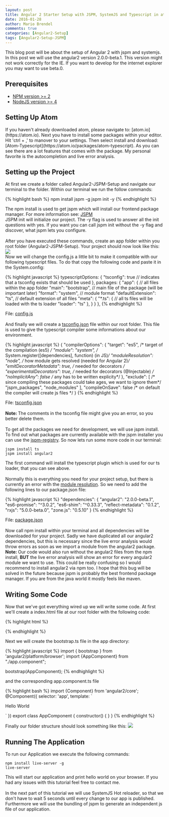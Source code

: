 ```yaml
---
layout: post
title: Angular 2 Starter Setup with JSPM, SystemJS and Typescript in atom (Part 1)
date: 2016-01-28
author: Mario Brendel
comments: true
categories: [Angular2-Setup]
tags: [Angular2-Setup-JSPM]
---
```

This blog post will be about the setup of Angular 2 with jspm and systemjs. In this post we will use the angular2 version 2.0.0-beta.1. This version might not work correctly for the IE. If you want to develop for the internet explorer you may want to use beta.0.

<h2>Prerequisites</h2>
<ul>
<li><a href="https://www.npmjs.com/package/npm">NPM version >= 2</a></li>
<li><a href="https://nodejs.org/en/download/">NodeJS version >= 4</a></li>
</ul>
<h2>Setting Up Atom</h2>
If you haven't already downloaded atom, please navigate to: [atom.io](https://atom.io).
Next you have to install some packages within your editor. Hit 'ctrl + ,' to manover to your settings. Then select install and download: [Atom-Typescript](https://atom.io/packages/atom-typescript). As you can see there are a lot features that comes with the package. My personal favorite is the autocompletion and live error analysis.

<h2>Setting up the Project</h2>
At first we create a folder called Angular2-JSPM-Setup and navigate our terminal to the folder. Within our terminal we run the follow commands:

{% highlight bash %}
npm install jspm -g
jspm init -y
{% endhighlight %}

The npm install is used to get jspm which will install our frontend package manager. For more information see: [JSPM](http://jspm.io/)
<br />JSPM init will initialize our project. The -y flag is used to answer all the init questions with yes. If you want you can call jspm init without the -y flag and discover, what jspm lets you configure.</pre><br /><br />
After you have executed these commands, create an app folder within you root folder (Angular2-JSPM-Setup). Your project should now look like this: <img src="../../../../../public/images/2016-01-28-Setup/Setup_after_JSPMInit.PNG">
<br/>
Now we will change the config.js a little bit to make it compatible with our following typescript files. To do that copy the following code and paste it  in the System.config:

{% highlight javascript %}
typescriptOptions: {
    "tsconfig": true // indicates that a tsconfig exists that should be used
  },
  packages: {
    "app": { // all files within the app folder
      "main": "bootstrap", // main file of the package (will be important later)
      "format": "system", // module format
      "defaultExtension": "ts", // default extension of all files
      "meta": {
        "*.ts": { // all ts files will be loaded with the ts loader
          "loader": "ts"
        },
      }
    }
  },
{% endhighlight %}

File: [config.js](https://github.com/MarioBrendel/Angular2-Jspm-Typescript-Atom-Seed/blob/master/config.js)<br/><br/>
And finally we will create a [tsconfig.json](https://github.com/Microsoft/TypeScript/wiki/tsconfig.json) file within our root folder. This file is used to give the typescript compiler some informations about our environment.

{% highlight javascript %}
{
 "compilerOptions": {
    "target": "es5",                /* target of the compilation (es5) */
    "module": "system",             /* System.register([dependencies], function) (in JS)*/
    "moduleResolution": "node",     /* how module gets resolved (needed for Angular 2)*/
    "emitDecoratorMetadata": true,  /* needed for decorators */
    "experimentalDecorators": true, /* needed for decorators (@Injectable) */
    "noImplicitAny": false          /* any has to be written explicity*/
  },
  "exclude": [   /* since compiling these packages could take ages, we want to ignore them*/
    "jspm_packages",
    "node_modules"
  ],
  "compileOnSave": false        /* on default the compiler will create js files */
}
{% endhighlight %}

File: [tsconfig.json](https://github.com/MarioBrendel/Angular2-Jspm-Typescript-Atom-Seed/blob/master/tsconfig.json)<br/><br/>
<b>Note: </b>The comments in the tsconfig file might give you an error, so you better delete them.
<br/><br/>To get all the packages we need for development, we will use jspm install.
To find out what packages are currently available with the jspm installer
you can use the [jspm-registry](http://kasperlewau.github.io/registry/#/). So now lets run some more code in our terminal:
<pre><code>jspm install ts <br/>jspm install angular2</pre></code>
The first command will install the typescript plugin which is used for our ts loader, that you can see above.
<br/><br/>
Normally this is everything you need for your project setup, but there is currently an error with the [module resolution](https://github.com/Microsoft/TypeScript/issues/6012).
So we need to add the following lines to our package.json file:

{% highlight javascript %}
"dependencies": {
    "angular2": "2.0.0-beta.1",
    "es6-promise": "^3.0.2",
    "es6-shim": "^0.33.3",
    "reflect-metadata": "0.1.2",
    "rxjs": "5.0.0-beta.0",
    "zone.js": "0.5.10"
}
{% endhighlight %}

File: [package.json](https://github.com/MarioBrendel/Angular2-Jspm-Typescript-Atom-Seed/blob/master/package.json)<br/><br/>
Now call npm install within your terminal and all dependencies will be downloaded for your project. Sadly we have duplicated all our angular2 dependencies, but this is necessary since the live error analysis would throw errors as soon as we import a module from the angular2 package.
<br/><b>Note: </b>Our code would also run without the angular2 files from the npm install, <b>BUT</b> the live error analysis will show an error for every angular2 module we want to use. This could be really confusing so I would recommend to install angular2 via npm too. I hope that this bug will be solved in the future because jspm is probably the best frontend package manager. If you are from the java world it mostly feels like maven.
<h2>Writing Some Code</h2>
Now that we've got everything wired up we will write some code. At first we'll create a index.html file at our root folder with the following code:

{% highlight html %}
<!doctype html>
<html>
<head>
  <title>My First Angular2 App</title>
  <script src="node_modules/angular2/bundles/angular2-polyfills.min.js"></script>
  <script src="jspm_packages/system.js"></script>
  <script src="config.js"></script>
</head>
<body>
  <!-- this will be our entry component for the application -->
  <app></app>
  <script>
    System.import('app').then(null, console.error.bind(console));
  </script>
</body>
</html>
{% endhighlight %}

Next we will create the bootstrap.ts file in the app directory:

{% highlight javascript %}
import { bootstrap } from 'angular2/platform/browser';
import {AppComponent} from "./app.component";

bootstrap(AppComponent);
{% endhighlight %}

and the corresponding app.component.ts file

{% highlight bash %}
import {Component} from 'angular2/core';
@Component({
  selector: 'app',
  template: `
  <p>Hello World</p>
  `
})
export class AppComponent {
  constructor() { }
}
{% endhighlight %}

Finally our folder structure should look something like this:
<img src="../../../../../public/images/2016-01-28-Setup/Setup_final(part 1).PNG">
<h2>Running The Application</h2>
To run our Application we execute the following commands:
<pre><code>npm install live-server -g <br/>live-server</pre></code>
This will start our application and print hello world on your browser. If you had any issues with this tutorial feel free to contact me.
<br/></br>In the next part of this tutorial we will use SystemJS Hot reloader, so that we
don't have to wait 5 seconds until every change to our app is published.
Furthermore we will use the bundling of jspm to generate an independent js file of our application.
